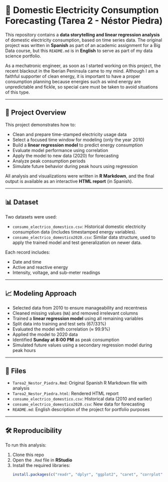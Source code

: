 # 🧠 Domestic Electricity Consumption Forecasting (Tarea 2 - Néstor Piedra)

This repository contains a **data storytelling and linear regression analysis** of domestic electricity consumption, based on time series data. The original project was written in **Spanish** as part of an academic assignment for a Big Data course, but this `README.md` is in **English** to serve as part of my data science portfolio. 

As a mechatronic engineer, as soon as I started working on this project, the recent blackout in the Iberian Peninsula came to my mind. Although I am a faithful supporter of clean energy, it is important to have a proper consumption planning because energies such as wind energy are unpredictable and fickle, so special care must be taken to avoid situations of this type.

---

## 📘 Project Overview

This project demonstrates how to:

- Clean and prepare time-stamped electricity usage data
- Select a focused time window for modeling (only the year 2010)
- Build a **linear regression model** to predict energy consumption
- Evaluate model performance using correlation
- Apply the model to new data (2020) for forecasting
- Analyze peak consumption periods
- Simulate future behavior during peak hours using regression

All analysis and visualizations were written in **R Markdown**, and the final output is available as an interactive **HTML report** (in Spanish).

---

## 📊 Dataset

Two datasets were used:

- `consumo_electrico_domestico.csv`: Historical domestic electricity consumption data (includes timestamped energy variables).
- `consumo_electrico_domestico2020.csv`: Similar data structure, used to apply the trained model and test generalization on newer data.

Each record includes:

- Date and time
- Active and reactive energy
- Intensity, voltage, and sub-meter readings

---

## 📈 Modeling Approach

- Selected data from 2010 to ensure manageability and recentness
- Cleaned missing values (`NA`) and removed irrelevant columns
- Trained a **linear regression model** using all remaining variables
- Split data into training and test sets (67/33%)
- Evaluated the model with correlation (≈ 99.9%)
- Applied the model to 2020 data
- Identified **Sunday at 8:00 PM** as peak consumption
- Simulated future values using a secondary regression model during peak hours

---

## 📂 Files

- `Tarea2_Nestor_Piedra.Rmd`: Original Spanish R Markdown file with analysis
- `Tarea2_Nestor_Piedra.html`: Rendered HTML report
- `consumo_electrico_domestico.csv`: Historical data (2010 and earlier)
- `consumo_electrico_domestico2020.csv`: New data for forecasting
- `README.md`: English description of the project for portfolio purposes

---

## 🛠️ Reproducibility

To run this analysis:

1. Clone this repo
2. Open the `.Rmd` file in **RStudio**
3. Install the required libraries:
   ```r
   install.packages(c("readr", "dplyr", "ggplot2", "caret", "corrplot"))
